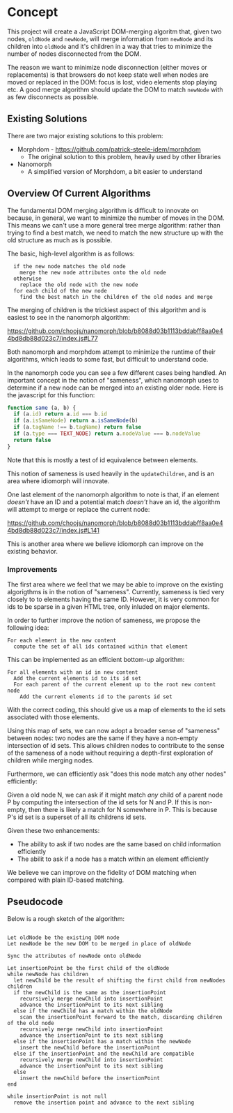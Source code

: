 # Concept

This project will create a JavaScript DOM-merging algoritm that, given two nodes, `oldNode` and `newNode`, will merge information from `newNode` and its children into `oldNode` and it's children in a way that tries to minimize the number of nodes disconnected from the DOM.

The reason we want to minimize node disconnection (either moves or replacements) is that browsers do not keep state well when nodes are moved or replaced in the DOM: focus is lost, video elements stop playing etc.  A good merge algorithm should update the DOM to match `newNode` with as few disconnects as possible.

## Existing Solutions

There are two major existing solutions to this problem:

* Morphdom - https://github.com/patrick-steele-idem/morphdom
    * The original solution to this problem, heavily used by other libraries
* Nanomorph
    * A simplified version of Morphdom, a bit easier to understand

## Overview Of Current Algorithms

The fundamental DOM merging algorithm is difficult to innovate on because, in general, we want to minimize the number of moves in the DOM.  This means we can't use a more general tree merge algorithm: rather than trying to find a best match, we need to match the new structure up with the old structure as much as is possible.

The basic, high-level algorithm is as follows:

```
  if the new node matches the old node
    merge the new node attributes onto the old node
  otherwise
    replace the old node with the new node
  for each child of the new node
    find the best match in the children of the old nodes and merge
 ```

The merging of children is the trickiest aspect of this algorithm and is easiest to see in the nanomorph algorithm:

https://github.com/choojs/nanomorph/blob/b8088d03b1113bddabff8aa0e44bd8db88d023c7/index.js#L77

Both nanomorph and morphdom attempt to minimize the runtime of their algorithms, which leads to some fast, but difficult to understand code.

In the nanomorph code you can see a few different cases being handled.  An important concept in the notion of "sameness", which nanomorph uses to determine if a new node can be merged into an existing older node.  Here is the javascript for this function:

```js
function same (a, b) {
  if (a.id) return a.id === b.id
  if (a.isSameNode) return a.isSameNode(b)
  if (a.tagName !== b.tagName) return false
  if (a.type === TEXT_NODE) return a.nodeValue === b.nodeValue
  return false
}
```

Note that this is mostly a test of id equivalence between elements.

This notion of sameness is used heavily in the `updateChildren`, and is an area where idiomorph will innovate.

One last element of the nanomorph algorithm to note is that, if an element _doesn't_ have an ID and a potential match _doesn't_ have an id, the algorithm will attempt to merge or replace the current node:

https://github.com/choojs/nanomorph/blob/b8088d03b1113bddabff8aa0e44bd8db88d023c7/index.js#L141

This is another area where we believe idiomorph can improve on the existing behavior.

### Improvements

The first area where we feel that we may be able to improve on the existing algorigthms is in the notion of "sameness".  Currently, sameness is tied very closely to to elements having the same ID.  However, it is very common for ids to be sparse in a given HTML tree, only inluded on major elements.

In order to further improve the notion of sameness, we propose the following idea:

```
For each element in the new content
  compute the set of all ids contained within that element
```

This can be implemented as an efficient bottom-up algorithm:

```
For all elements with an id in new content
  Add the current elements id to its id set
  For each parent of the current element up to the root new content node
    Add the current elements id to the parents id set
```

With the correct coding, this should give us a map of elements to the id sets associated with those elements.

Using this map of sets, we can now adopt a broader sense of "sameness" between nodes:  two nodes are the same if they have a non-empty intersection of id sets.  This allows children nodes to contribute to the sense of the sameness of a node without requiring a depth-first exploration of children while merging nodes.

Furthermore, we can efficiently ask "does this node match any other nodes" efficiently:

Given a old node N, we can ask if it might match _any_ child of a parent node P by computing the intersection of the id sets for N and P.  If this is non-empty, then there is likely a match for N somewhere in P.  This is because P's id set is a superset of all its childrens id sets.

Given these two enhancements:

* The ability to ask if two nodes are the same based on child information efficiently
* The abilit to ask if a node has a match within an element efficiently

We believe we can improve on the fidelity of DOM matching when compared with plain ID-based matching.

## Pseudocode

Below is a rough sketch of the algorithm:

```

Let oldNode be the existing DOM node
Let newNode be the new DOM to be merged in place of oldNode

Sync the attributes of newNode onto oldNode

Let insertionPoint be the first child of the oldNode
while newNode has children
  let newChild be the result of shifting the first child from newNodes children
  if the newChild is the same as the insertionPoint
    recursively merge newChild into insertionPoint
    advance the insertionPoint to its next sibling
  else if the newChild has a match within the oldNode
    scan the insertionPoint forward to the match, discarding children of the old node
    recursively merge newChild into insertionPoint
    advance the insertionPoint to its next sibling    
  else if the insertionPoint has a match within the newNode
    insert the newChild before the insertionPoint
  else if the insertionPoint and the newChild are compatible
    recursively merge newChild into insertionPoint
    advance the insertionPoint to its next sibling
  else
    insert the newChild before the insertionPoint
end

while insertionPoint is not null
  remove the insertion point and advance to the next sibling

```